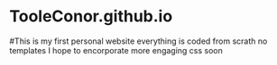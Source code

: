 # TooleConor.github.io
#This is my first personal website everything is coded from scrath no templates I hope to encorporate more engaging css soon 
